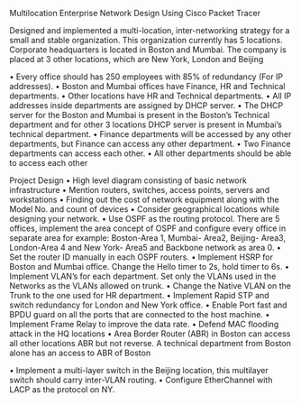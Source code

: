 
Multilocation Enterprise Network Design Using Cisco Packet Tracer

Designed and implemented a multi-location, inter-networking strategy for a small and stable organization. This organization currently has 5 locations. Corporate headquarters is located in Boston and Mumbai. The company is placed at 3 other locations, which are New York, London and Beijing 

• Every office should has 250 employees with 85% of redundancy (For IP addresses).
• Boston and Mumbai offices have Finance, HR and Technical departments.
• Other locations have HR and Technical departments.
• All IP addresses inside departments are assigned by DHCP server.
• The DHCP server for the Boston and Mumbai is present in the Boston’s Technical department and for other 3 locations DHCP server is present in Mumbai’s technical department.
• Finance departments will be accessed by any other departments, but Finance can access any other department.
• Two Finance departments can access each other.
• All other departments should be able to access each other

Project Design
• High level diagram consisting of basic network infrastructure
• Mention routers, switches, access points, servers and workstations
• Finding out the cost of network equipment along with the Model No. and count of devices
• Consider geographical locations while designing your network.
• Use OSPF as the routing protocol. There are 5 offices, implement the area concept of OSPF and configure every office in separate area for example: Boston-Area 1, Mumbai- Area2, Beijing- Area3, London-Area 4 and New York- Area5 and Backbone network as area 0.
• Set the router ID manually in each OSPF routers.
• Implement HSRP for Boston and Mumbai office. Change the Hello timer to 2s, hold timer to 6s.
• Implement VLAN’s for each department. Set only the VLANs used in the Networks as the VLANs allowed on trunk.
• Change the Native VLAN on the Trunk to the one used for HR department.
• Implement Rapid STP and switch redundancy for London and New York office.
• Enable Port fast and BPDU guard on all the ports that are connected to the host machine.
• Implement Frame Relay to improve the data rate.
• Defend MAC flooding attack in the HQ locations
• Area Border Router (ABR) in Boston can access all other locations ABR but not reverse. A technical department from Boston alone has an access to ABR of Boston

• Implement a multi-layer switch in the Beijing location, this multilayer switch should carry inter-VLAN routing.
• Configure EtherChannel with LACP as the protocol on NY.
